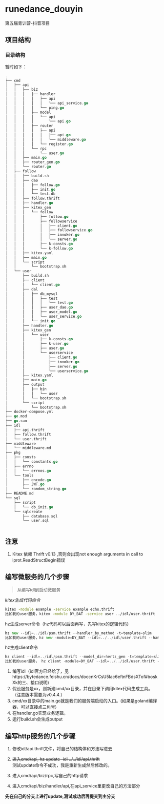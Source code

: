 # runedance_douyin

第五届青训营-抖音项目

## 项目结构

### 目录结构

暂时如下：
```go
.
├── cmd
│   ├── api
│   │   ├── biz
│   │   │   ├── handler
│   │   │   │   ├── api
│   │   │   │   │   └── api_service.go
│   │   │   │   └── ping.go
│   │   │   ├── model
│   │   │   │   └── api
│   │   │   │       └── api.go
│   │   │   ├── router
│   │   │   │   ├── api
│   │   │   │   │   ├── api.go
│   │   │   │   │   └── middleware.go
│   │   │   │   └── register.go
│   │   │   └── rpc
│   │   │       └── user.go
│   │   ├── main.go
│   │   ├── router_gen.go
│   │   └── router.go
│   ├── follow
│   │   ├── build.sh
│   │   ├── dao
│   │   │   ├── follow.go
│   │   │   ├── init.go
│   │   │   └── test.db
│   │   ├── follow.thrift
│   │   ├── handler.go
│   │   ├── kitex_gen
│   │   │   └── follow
│   │   │       ├── follow.go
│   │   │       ├── followservice
│   │   │       │   ├── client.go
│   │   │       │   ├── followservice.go
│   │   │       │   ├── invoker.go
│   │   │       │   └── server.go
│   │   │       ├── k-consts.go
│   │   │       └── k-follow.go
│   │   ├── kitex.yaml
│   │   ├── main.go
│   │   └── script
│   │       └── bootstrap.sh
│   └── user
│       ├── build.sh
│       ├── client
│       │   └── client.go
│       ├── dal
│       │   ├── db_mysql
│       │   │   ├── test
│       │   │   │   └── test.go
│       │   │   ├── user_dao.go
│       │   │   ├── user_model.go
│       │   │   └── user_service.go
│       │   └── init.go
│       ├── handler.go
│       ├── kitex_gen
│       │   └── user
│       │       ├── k-consts.go
│       │       ├── k-user.go
│       │       ├── user.go
│       │       └── userservice
│       │           ├── client.go
│       │           ├── invoker.go
│       │           ├── server.go
│       │           └── userservice.go
│       ├── kitex.yaml
│       ├── main.go
│       ├── output
│       │   ├── bin
│       │   │   └── user
│       │   └── bootstrap.sh
│       └── script
│           └── bootstrap.sh
├── docker-compose.yml
├── go.mod
├── go.sum
├── idl
│   ├── api.thrift
│   ├── follow.thrift
│   └── user.thrift
├── middleware
│   └── middleware.md
├── pkg
│   ├── consts
│   │   └── constants.go
│   ├── errno
│   │   └── errnos.go
│   └── tools
│       ├── encode.go
│       ├── JWT.go
│       └── random_string.go
├── README.md
└── sql
    ├── script
    │   └── db_init.go
    └── sqlcreate
        ├── database.sql
        └── user.sql



```


## 注意
1. Kitex 依赖 Thrift v0.13 ,否则会出现not enough arguments in call to iprot.ReadStructBegin错误

## 编写微服务的几个步骤

> 从编写idl到启动微服务

*kitex生成代码命令*

```bash
kitex -module example -service example echo.thrift
比如我的user服务，kitex -module DY_BAT -service user ../idl/user.thrift 
```

hz生成server命令（hz代码可以后面再写，先写kitex的逻辑代码）

```go
hz new --idl=../idl/psm.thrift --handler_by_method -t=template=slim
比如我的user服务，hz new -module=DY_BAT --idl=../../idl/user.thrift --handler_by_method -t=template=slim
```

hz生成client命令

```go
hz client --idl=../idl/psm.thrift --model_dir=hertz_gen -t=template=slim --client_dir=hz_client
比如我的user服务， hz client -module=DY_BAT --idl=../../idl/user.thrift --model_dir=hertz_gen -t=template=slim --client_dir=hz_client
```



1. 编写idl（idl官方已经给了，见https://bytedance.feishu.cn/docs/doccnKrCsU5Iac6eftnFBdsXTof#boskXk的三、接口说明)
2. 假设服务是xx，则新建cmd/xx目录，并在目录下调用kitex代码生成工具。（注意版本需要为v0.4.4.）
3. cmd/xx目录中的main.go就是我们的服务端启动的入口。(如果是goland编译器，可以直接点三角号)
4. 在handler.go实现业务逻辑。
5. 运行build.sh会生成output


## 编写http服务的几个步骤
1. 修改idl/api.thrift文件，将自己的结构体和方法写进去

2. ~~进入cmd/api, hz update -idl ../../idl/api.thrift~~   
    测试update命令不成功，我是重新生成然后修改的。

3. 进入cmd/api/biz/rpc,写自己的http请求

4. 进入cmd/api/biz/handler/api,在api_service里更改自己的方法部分

**先在自己的分支上进行update,测试成功后再提交到主分支**